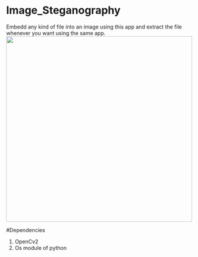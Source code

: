 # Image_Steganography

Embedd any kind of file into an image using this app and extract the file whenever you want using the same app.
<img height="500px" src="https://i.pinimg.com/originals/29/25/d4/2925d4a7177ace6b736800cced78d90b.gif" alt=""/>

#Dependencies
1. OpenCv2 
2. Os module of python
